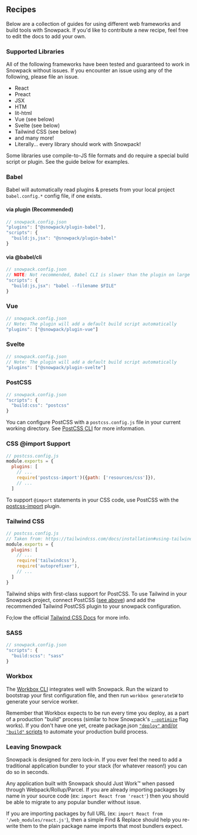 ## Recipes

Below are a collection of guides for using different web frameworks and build tools with Snowpack. If you'd like to contribute a new recipe, feel free to edit the docs to add your own.

### Supported Libraries

All of the following frameworks have been tested and guaranteed to work in Snowpack without issues. If you encounter an issue using any of the following, please file an issue.

- React
- Preact
- JSX
- HTM
- lit-html
- Vue (see below)
- Svelte (see below)
- Tailwind CSS (see below)
- and many more!
- Literally... every library should work with Snowpack!

Some libraries use compile-to-JS file formats and do require a special build script or plugin. See the guide below for examples.


### Babel

Babel will automatically read plugins & presets from your local project `babel.config.*` config file, if one exists.

#### via plugin (Recommended)

```js
// snowpack.config.json
"plugins": ["@snowpack/plugin-babel"],
"scripts": { 
  "build:js,jsx": "@snowpack/plugin-babel"
}
```

#### via @babel/cli

```js
// snowpack.config.json
// NOTE: Not recommended, Babel CLI is slower than the plugin on large sites.
"scripts": {
  "build:js,jsx": "babel --filename $FILE"
}
```

### Vue


```js
// snowpack.config.json
// Note: The plugin will add a default build script automatically
"plugins": ["@snowpack/plugin-vue"]
```

### Svelte

```js
// snowpack.config.json
// Note: The plugin will add a default build script automatically
"plugins": ["@snowpack/plugin-svelte"]
```


### PostCSS

```js
// snowpack.config.json
"scripts": { 
  "build:css": "postcss"
}
```

You can configure PostCSS with a `postcss.config.js` file in your current working directory. See [PostCSS CLI](https://github.com/postcss/postcss-cli) for more information.

### CSS @import Support

```js
// postcss.config.js
module.exports = {
  plugins: [
    // ...
    require('postcss-import')({path: ['resources/css']}),
    // ...
  ]
```

To support `@import` statements in your CSS code, use PostCSS with the [postcss-import](https://github.com/postcss/postcss-import) plugin.


### Tailwind CSS

```js
// postcss.config.js
// Taken from: https://tailwindcss.com/docs/installation#using-tailwind-with-postcss
module.exports = {
  plugins: [
    // ...
    require('tailwindcss'),
    require('autoprefixer'),
    // ...
  ]
}
```

Tailwind ships with first-class support for PostCSS. To use Tailwind in your Snowpack project, connect PostCSS ([see above](#postcss)) and add the recommended Tailwind PostCSS plugin to your snowpack configuration.

Fo;low the official [Tailwind CSS Docs](https://tailwindcss.com/docs/installation/#using-tailwind-with-postcss) for more info.

### SASS

```js
// snowpack.config.json
"scripts": { 
  "build:scss": "sass"
}
```

### Workbox

The [Workbox CLI](https://developers.google.com/web/tools/workbox/modules/workbox-cli) integrates well with Snowpack. Run the wizard to bootstrap your first configuration file, and then run `workbox generateSW` to generate your service worker.

Remember that Workbox expects to be run every time you deploy, as a part of a production "build" process (similar to how Snowpack's [`--optimize`](#production-optimization) flag works). If you don't have one yet, create package.json [`"deploy"` and/or `"build"` scripts](https://michael-kuehnel.de/tooling/2018/03/22/helpers-and-tips-for-npm-run-scripts.html) to automate your production build process.


### Leaving Snowpack

Snowpack is designed for zero lock-in. If you ever feel the need to add a traditional application bundler to your stack (for whatever reason!) you can do so in seconds.

Any application built with Snowpack should Just Work™️ when passed through Webpack/Rollup/Parcel. If you are already importing packages by name in your source code (ex: `import React from 'react'`) then you should be able to migrate to any popular bundler without issue. 

If you are importing packages by full URL (ex: `import React from '/web_modules/react.js'`), then a simple Find & Replace should help you re-write them to the plain package name imports that most bundlers expect.

